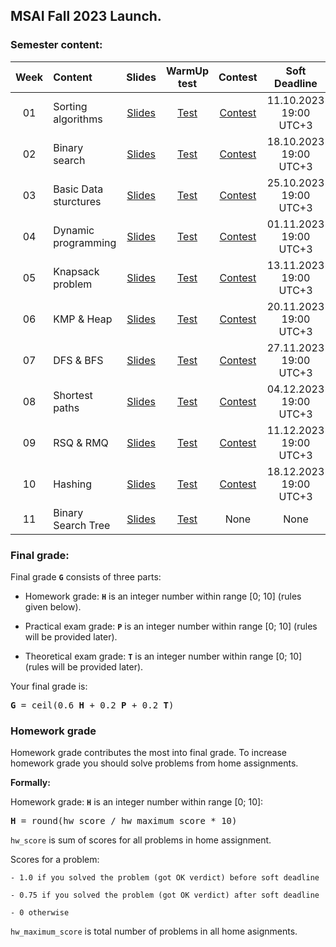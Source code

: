 ## MSAI Fall 2023 Launch.

### Semester content:

[ContestID_W01]: https://contest.yandex.ru/contest/53597/?lang=en
[ContestID_W02]: https://contest.yandex.ru/contest/54016/?lang=en
[ContestID_W03]: https://contest.yandex.ru/contest/54346/?lang=en
[ContestID_W04]: https://contest.yandex.ru/contest/54765/?lang=en
[ContestID_W05]: https://contest.yandex.ru/contest/55196/?lang=en
[ContestID_W06]: https://contest.yandex.ru/contest/55295/?lang=en
[ContestID_W07]: https://contest.yandex.ru/contest/55296/?lang=en
[ContestID_W08]: https://contest.yandex.ru/contest/55297/?lang=en
[ContestID_W09]: https://contest.yandex.ru/contest/55298/?lang=en
[ContestID_W10]: https://contest.yandex.ru/contest/55299/?lang=en

[WarmUp_test_W01]: https://forms.gle/4LDQdf3Dw21cF3xYA
[WarmUp_test_W02]: https://forms.gle/xdDXeFT1DCcB5myn7
[WarmUp_test_W03]: https://forms.gle/MrCR6BrWwGsKjqYx7
[WarmUp_test_W04]: https://forms.gle/Bp8e6XhezbHsiVWC8
[WarmUp_test_W05]: https://forms.gle/dWe6UWg4jmEAzt6v7
[WarmUp_test_W06]: https://forms.gle/bG5H1jcMt6HpFrbj7
[WarmUp_test_W07]: https://forms.gle/9QDTLhBsGfhsydGWA
[WarmUp_test_W08]: https://forms.gle/vF7PkbAUAnnFuShk6
[WarmUp_test_W09]: https://forms.gle/sHK8Y3tsYSmb4byK8
[WarmUp_test_W10]: https://forms.gle/u5UjBxMwXBaXPzcW8
[WarmUp_test_W11]: https://forms.gle/okRVYrtGz4juCaTh8

[Slides_W01]: ../master/week01_sorting_algorithms/MSAI.2023.Algo.W01.slides.pdf
[Slides_W02]: ../master/week02_binary_search/MSAI.2023.Algo.W02.slides.pdf
[Slides_W03]: ../master/week03_basic_data_structures/MSAI.2023.Algo.W03.slides.pdf
[Slides_W04]: ../master/week04_dynamic_programming/MSAI.2023.Algo.W04.slides.pdf
[Slides_W05]: ../master/week05_knapsack/MSAI.2023.Algo.W05.slides.pdf
[Slides_W06]: ../master/week06_kmp_heap/MSAI.2023.Algo.W06.slides.pdf
[Slides_W07]: ../master/week07_dfs_bfs/MSAI.2023.Algo.W07.slides.pdf
[Slides_W08]: ../master/week08_shortest_paths/MSAI.2023.Algo.W08.slides.pdf
[Slides_W09]: ../master/week09_rsq_rmq/MSAI.2023.Algo.W09.slides.pdf
[Slides_W10]: ../master/week10_hashing/MSAI.2023.Algo.W10.slides.pdf
[Slides_W11]: ../master/week11_binary_search_tree/MSAI.2023.Algo.W11.slides.pdf

| Week   | Content                | Slides               | WarmUp test             | Contest                  | Soft Deadline          |
|:------:|:-----------------------|:--------------------:|:-----------------------:|:------------------------:|:----------------------:|
| 01     | Sorting algorithms     | [Slides][Slides_W01] | [Test][WarmUp_test_W01] | [Contest][ContestID_W01] | 11.10.2023 19:00 UTC+3 |
| 02     | Binary search          | [Slides][Slides_W02] | [Test][WarmUp_test_W02] | [Contest][ContestID_W02] | 18.10.2023 19:00 UTC+3 |
| 03     | Basic Data sturctures  | [Slides][Slides_W03] | [Test][WarmUp_test_W03] | [Contest][ContestID_W03] | 25.10.2023 19:00 UTC+3 |
| 04     | Dynamic programming    | [Slides][Slides_W04] | [Test][WarmUp_test_W04] | [Contest][ContestID_W04] | 01.11.2023 19:00 UTC+3 |
| 05     | Knapsack problem       | [Slides][Slides_W05] | [Test][WarmUp_test_W05] | [Contest][ContestID_W05] | 13.11.2023 19:00 UTC+3 |
| 06     | KMP & Heap             | [Slides][Slides_W06] | [Test][WarmUp_test_W06] | [Contest][ContestID_W06] | 20.11.2023 19:00 UTC+3 |
| 07     | DFS & BFS              | [Slides][Slides_W07] | [Test][WarmUp_test_W07] | [Contest][ContestID_W07] | 27.11.2023 19:00 UTC+3 |
| 08     | Shortest paths         | [Slides][Slides_W08] | [Test][WarmUp_test_W08] | [Contest][ContestID_W08] | 04.12.2023 19:00 UTC+3 |
| 09     | RSQ & RMQ              | [Slides][Slides_W09] | [Test][WarmUp_test_W09] | [Contest][ContestID_W09] | 11.12.2023 19:00 UTC+3 |
| 10     | Hashing                | [Slides][Slides_W10] | [Test][WarmUp_test_W10] | [Contest][ContestID_W10] | 18.12.2023 19:00 UTC+3 |
| 11     | Binary Search Tree     | [Slides][Slides_W11] | [Test][WarmUp_test_W11] | None                     | None            |
<!---
--->

<!--- Strict deadline for all home assignments is 15.01.2023 20:00 GMT+3. --->

<!---
### Exams:

You will have **practical** and **theoretical** exams.

**Practical exam** problems and rules will be shared <date>. Strict deadline for practical exam submissions is <date>

Information about **theoretical exam** can be found [here](<link>).
--->


### Final grade:
Final grade **`G`** consists of three parts:

- Homework grade: **`H`** is an integer number within range [0; 10] (rules given below).

- Practical exam grade: **`P`** is an integer number within range [0; 10] (rules will be provided later).

- Theoretical exam grade: **`T`** is an integer number within range [0; 10] (rules will be provided later).

Your final grade is:
<pre><b>G</b> = ceil(0.6 <b>H</b> + 0.2 <b>P</b> + 0.2 <b>T</b>)</pre>


### Homework grade
Homework grade contributes the most into final grade. To increase homework grade you should solve problems from home assignments.

**Formally:**

Homework grade: **`H`** is an integer number within range [0; 10]:
<pre><b>H</b> = round(hw_score / hw_maximum_score * 10)</pre>

`hw_score` is sum of scores for all problems in home assignment.

Scores for a problem:

    - 1.0 if you solved the problem (got OK verdict) before soft deadline
    
    - 0.75 if you solved the problem (got OK verdict) after soft deadline
    
    - 0 otherwise

`hw_maximum_score` is total number of problems in all home asignments.
